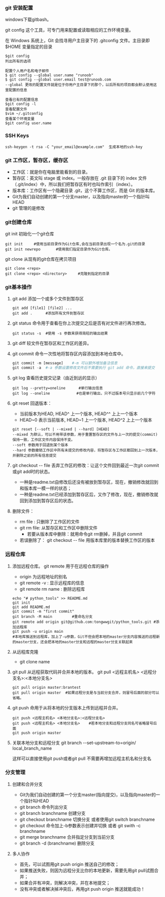 ### git 安装配置

windows下载gitbash。

git config 这个工具，可专门用来配置或读取相应的工作环境变量。

在 Windows 系统上，Git 会找寻用户主目录下的 .gitconfig 文件。主目录即 $HOME 变量指定的目录

```git
$git config
列出所有的选项

配置个人用户名和电子邮件
$ git config --global user.name "runoob"
$ git config --global user.email test@runoob.com
--global 更改的配置文件就是位于你用户主目录下的那个，以后所有的项目都会默认使用这里配置的信息

查看已有的配置信息
$git config -l
查看配置文件
$vim ~/.gitconfig
查看某个环境变量
$git config user.name
```

### SSH Keys

```git
ssh-keygen -t rsa -C "your_email@example.com"  生成本地的ssh-key
```



### git 工作区，暂存区，缓存区

* 工作区：就是你在电脑里能看到的目录。
* 暂存区：英文叫 stage 或 index。一般存放在 .git 目录下的 index 文件（.git/index）中，所以我们把暂存区有时也叫作索引（index）。
* 版本库：工作区有一个隐藏目录 .git，这个不算工作区，而是 Git 的版本库。
* Git为我们自动创建的第一个分支master，以及指向master的一个指针叫HEAD
* git 管理的是修改

### git创建仓库

git init 初始化一个git仓库

```git
git init     #使用当前目录作为Git仓库,会在当前目录出现一个名为.git的目录
git init newrepo       #使用我们指定目录作为Git仓库。 
```

git clone 从现有的git仓库在拷贝项目

```git
git clone <repo>
git clone <repo> <directory>     #克隆到指定的目录
```

### git基本操作

1. git add  添加一个或多个文件到暂存区

   ```git
   git add [file1] [file2] ...
   git add .      #添加所有文件到暂存区
   ```

   

2. git status 命令用于查看在你上次提交之后是否有对文件进行再次修改。

   ```git
   git status -s  #使用 -s 参数来获得简短的输出结果
   ```


3. git diff  较文件在暂存区和工作区的差异。

4. git commit 命令一次性地将暂存区内容添加到本地仓库中。

   ```python
   git commit -m [message]    #-m 可以额外增加备注信息
   git commit -a  #-a 参数设置修改文件后不需要执行 git add 命令，直接来提交
   ```

5. git log 查看历史提交记录（由近到远的显示）

   ```git
   git log --pretty=oneline      #单行输出信息
   git log --oneline            #也是单行输出，只不过版本号只显示前几个字符
   ```

6. git reset 回退版本： 

   * 当前版本为HEAD, HEAD^ 上一个版本, HEAD^^ 上上一个版本
   * HEAD~0 表示当前版本, HEAD~1 上一个版本, HEAD^2 上上一个版本

   ```git
   git reset [--soft | --mixed | --hard] [HEAD]
   --mixed 为默认，可以不用带该参数，用于重置暂存区的文件与上一次的提交(commit)保持一致，工作区文件内容保持不变。
   --soft 参数用于回退到某个版本
   --hard 参数撤销工作区中所有未提交的修改内容，将暂存区与工作区都回到上一次版本，并删除之前的所有信息提交
   ```


7. git checkout -- file 丢弃工作区的修改：让这个文件回到最近一次git commit或git add时的状态。
   * 一种是readme.txt自修改后还没有被放到暂存区，现在，撤销修改就回到和版本库一模一样的状态；
   * 一种是readme.txt已经添加到暂存区后，又作了修改，现在，撤销修改就回到添加到暂存区后的状态。

8. 删除文件： 
   * rm file : 只删除了工作区的文件
   * git rm file: 从暂存区和工作区中删除文件
     * 若要从版本库中删除：就用命令git rm删掉，并且git commit
   * 若误删除了： git checkout -- file         用版本库里的版本替换工作区的版本

### 远程仓库

1. 添加远程仓库。 git remote 用于在远程仓库的操作

   * origin 为远程地址的别名
   * git remote -v  : 显示远程库的信息
   * git remote rm name : 删除远程库

   ```git
   echo "# python_tools" >> README.md
   git init
   git add README.md
   git commit -m "first commit"
   git branch -M main         #重命名分支
   git remote add origin git@github.com:tongwwgit/python_tools.git #添加远程库
   git push -u origin main  
   #本地库推送到远程库，加上了-u参数，Git不但会把本地的master分支内容推送的远程新的master分支，还会把本地的master分支和远程的master分支关联起来
   ```

2. 从远程库克隆
   
   * git clone name
   
3. git pull 从远程获取代码并合并本地的版本。   git pull <远程主机名> <远程分支名>:<本地分支名>

   ```git
   git pull origin master:brantest
   git pull origin master  #如果远程分支是与当前分支合并，则冒号后面的部分可以省略。
   ```

4. git push 命用于从将本地的分支版本上传到远程并合并。 

   ```git
   git push <远程主机名> <本地分支名>:<远程分支名>
   git push <远程主机名> <本地分支名>    #若本地分支和远程分支同名可省略冒号后面
   git push origin master
   ```


5. 关联本地分支和远程分支 git branch --set-upstream-to=origin/<branchname>   local_branch_name

   这样可以直接使用git push或者git pull 不需要再增加远程主机名和分支名

### 分支管理

1. 创建和合并分支
   * Git为我们自动创建的第一个分支master(指向提交)，以及指向master的一个指针叫HEAD
   * git branch 命令列出分支
   * git branch branchname  创建分支
   * git checkout branchname 切换分支   或者使用git switch branchname
   * git checkout 命令加上-b参数表示创建并切换     或者 git swith -c branchname
   * git merge branchname   合并指定分支到当前分支
   * git branch -d (branchname) 删除分支

2. 多人协作
   * 首先，可以试图用git push origin <branch-name>推送自己的修改；
   * 如果推送失败，则因为远程分支比你的本地更新，需要先用git pull试图合并；
   * 如果合并有冲突，则解决冲突，并在本地提交；
   * 没有冲突或者解决掉冲突后，再用git push origin <branch-name>推送就能成功！